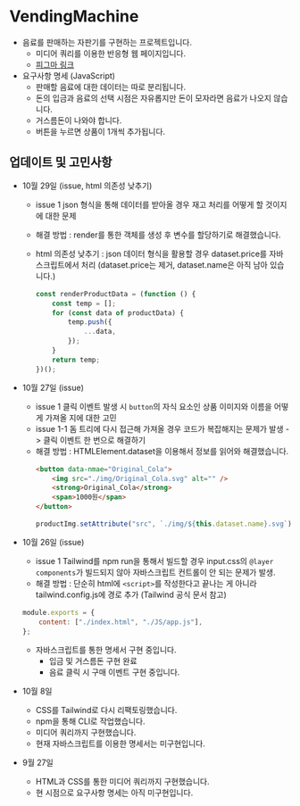 # VendingMachine

-   음료를 판매하는 자판기를 구현하는 프로젝트입니다.
    -   미디어 쿼리를 이용한 반응형 웹 페이지입니다.
    -   [피그마 링크](https://www.figma.com/file/c4mPUK5xcqzzRVBadSu6BG/%EB%A9%8B%EC%82%AC_%ED%94%84%EB%A1%A0%ED%8A%B8%EC%97%94%EB%93%9C%EC%8A%A4%EC%BF%A8_3%EA%B8%B0?node-id=0%3A1)
-   요구사항 명세 (JavaScript)
    -   판매할 음료에 대한 데이터는 따로 분리됩니다.
    -   돈의 입금과 음료의 선택 시점은 자유롭지만 돈이 모자라면 음료가 나오지 않습니다.
    -   거스름돈이 나와야 합니다.
    -   버튼을 누르면 상품이 1개씩 추가됩니다.

## 업데이트 및 고민사항

-   10월 29일 (issue, html 의존성 낮추기)

    -   issue 1 json 형식을 통해 데이터를 받아올 경우 재고 처리를 어떻게 할 것이지에 대한 문제
    -   해결 방법 : render를 통한 객체를 생성 후 변수를 할당하기로 해결했습니다.
    -   html 의존성 낮추기 : json 데이터 형식을 활용할 경우 dataset.price를 자바스크립트에서 처리 (dataset.price는 제거, dataset.name은 아직 남아 있습니다.)

        ```js
        const renderProductData = (function () {
            const temp = [];
            for (const data of productData) {
                temp.push({
                    ...data,
                });
            }
            return temp;
        })();
        ```

-   10월 27일 (issue)

    -   issue 1 클릭 이벤트 발생 시 `button`의 자식 요소인 상품 이미지와 이름을 어떻게 가져올 지에 대한 고민
    -   issue 1-1 돔 트리에 다시 접근해 가져올 경우 코드가 복잡해지는 문제가 발생 -> 클릭 이벤트 한 번으로 해결하기
    -   해결 방법 : HTMLElement.dataset을 이용해서 정보를 읽어와 해결했습니다.
        ```html
        <button data-nmae="Original_Cola">
            <img src="./img/Original_Cola.svg" alt="" />
            <strong>Original_Cola</strong>
            <span>1000원</span>
        </button>
        ```
        ```js
        productImg.setAttribute("src", `./img/${this.dataset.name}.svg`);
        ```

-   10월 26일 (issue)

    -   issue 1 Tailwind를 npm run을 통해서 빌드할 경우 input.css의 `@layer components`가 빌드되지 않아 자바스크립트 컨트롤이 안 되는 문제가 발생.
    -   해결 방법 : 단순히 html에 `<script>`를 작성한다고 끝나는 게 아니라 tailwind.config.js에 경로 추가 (Tailwind 공식 문서 참고)

    ```js
    module.exports = {
        content: ["./index.html", "./JS/app.js"],
    };
    ```

    -   자바스크립트를 통한 명세서 구현 중입니다.
        -   입금 및 거스름돈 구현 완료
        -   음료 클릭 시 구매 이벤트 구현 중입니다.

-   10월 8일

    -   CSS를 Tailwind로 다시 리팩토링했습니다.
    -   npm을 통해 CLI로 작업했습니다.
    -   미디어 쿼리까지 구현했습니다.
    -   현재 자바스크립트를 이용한 명세서는 미구현입니다.

-   9월 27일
    -   HTML과 CSS를 통한 미디어 쿼리까지 구현했습니다.
    -   현 시점으로 요구사항 명세는 아직 미구현입니다.
